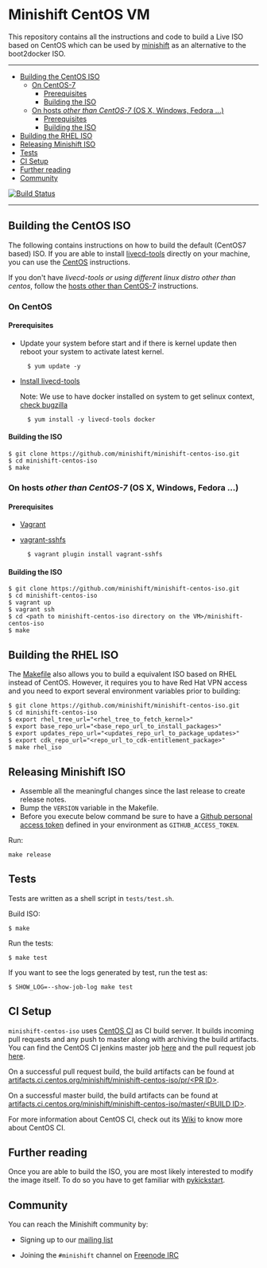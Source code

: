 <a name="creating-a-minishift-centos-iso"></a>
# Minishift CentOS VM

This repository contains all the instructions and code to build a Live ISO based on CentOS
which can be used by [minishift](https://github.com/minishift/minishift) as an alternative to
the boot2docker ISO.

----

<!-- MarkdownTOC -->

- [Building the CentOS ISO](#building-the-centos-iso)
	- [On CentOS-7](#on-centos)
		- [Prerequisites](#prerequisites)
		- [Building the ISO](#building-the-iso)
	- [On hosts _other than CentOS-7_ \(OS X, Windows, Fedora ...\)](#non-centos7-hosts)
		- [Prerequisites](#prerequisites-1)
		- [Building the ISO](#building-the-iso-1)
- [Building the RHEL ISO](#building-the-rhel-iso)
- [Releasing Minishift ISO](#releasing-minishift-iso)
- [Tests](#tests)
- [CI Setup](#ci-setup)
- [Further reading](#further-reading)
- [Community](#community)

<!-- /MarkdownTOC -->

[![Build Status](https://ci.centos.org/buildStatus/icon?job=minishift-centos-iso)](https://ci.centos.org/job/minishift-centos-iso/)

----

<a name="building-the-centos-iso"></a>
## Building the CentOS ISO

The following contains instructions on how to build the default (CentOS7 based) ISO.
If you are able to install [livecd-tools](https://github.com/rhinstaller/livecd-tools)
directly on your machine, you can use the [CentOS](#on-centos) instructions.

If you don't have _livecd-tools or using different linux distro other than centos_, follow the
[hosts other than CentOS-7](#non-centos7-hosts) instructions.

<a name="on-centos"></a>
### On CentOS

<a name="prerequisites"></a>
#### Prerequisites
* Update your system before start and if there is kernel update then reboot your system to activate latest kernel.

        $ yum update -y

* [Install livecd-tools](https://github.com/rhinstaller/livecd-tools)

  Note: We use to have docker installed on system to get selinux context, [check bugzilla](https://bugzilla.redhat.com/show_bug.cgi?id=1303565)

        $ yum install -y livecd-tools docker


<a name="building-the-iso"></a>
#### Building the ISO

```
$ git clone https://github.com/minishift/minishift-centos-iso.git
$ cd minishift-centos-iso
$ make
```

<a name="non-centos7-hosts"></a>
### On hosts _other than CentOS-7_ (OS X, Windows, Fedora ...)

<a name="prerequisites-1"></a>
#### Prerequisites

* [Vagrant](https://www.vagrantup.com/)
* [vagrant-sshfs](https://github.com/dustymabe/vagrant-sshfs)

        $ vagrant plugin install vagrant-sshfs

<a name="building-the-iso-1"></a>
#### Building the ISO

```
$ git clone https://github.com/minishift/minishift-centos-iso.git
$ cd minishift-centos-iso
$ vagrant up
$ vagrant ssh
$ cd <path to minishift-centos-iso directory on the VM>/minishift-centos-iso
$ make
```

<a name="building-the-rhel-iso"></a>
## Building the RHEL ISO

The [Makefile](Makefile) also allows you to build a equivalent ISO based on RHEL instead
of CentOS. However, it requires you to have Red Hat VPN access and you need to export
several environment variables prior to building:

```
$ git clone https://github.com/minishift/minishift-centos-iso.git
$ cd minishift-centos-iso
$ export rhel_tree_url="<rhel_tree_to_fetch_kernel>"
$ export base_repo_url="<base_repo_url_to_install_packages>"
$ export updates_repo_url="<updates_repo_url_to_package_updates>"
$ export cdk_repo_url="<repo_url_to_cdk-entitlement_package>"
$ make rhel_iso
```

<a name="releasing-minishift-iso"></a>
## Releasing Minishift ISO

- Assemble all the meaningful changes since the last release to create release notes.
- Bump the `VERSION` variable in the Makefile.
- Before you execute below command be sure to have a [Github personal access token](https://help.github.com/articles/creating-an-access-token-for-command-line-use) defined in your environment as `GITHUB_ACCESS_TOKEN`.

Run:

```shell
make release
```

<a name="tests"></a>
## Tests

Tests are written as a shell script in `tests/test.sh`. 

Build ISO:
```
$ make
```

Run the tests:
```
$ make test
```

If you want to see the logs generated by test, run the test as:
```
$ SHOW_LOG=--show-job-log make test
```

<a name="ci-setup"></a>
## CI Setup

`minishift-centos-iso` uses [CentOS CI](https://ci.centos.org/) as CI build server.
It builds incoming pull requests and any push to master along with archiving the build artifacts.
You can find the CentOS CI jenkins master job [here](https://ci.centos.org/job/minishift-centos-iso/) and the pull request job [here](https://ci.centos.org/job/minishift-centos-iso-pr/).

On a successful pull request build, the build artifacts can be found at
[artifacts.ci.centos.org/minishift/minishift-centos-iso/pr/\<PR ID\>](http://artifacts.ci.centos.org/minishift/minishift-centos-iso/pr/).

On a successful master build, the build artifacts can be found at
[artifacts.ci.centos.org/minishift/minishift-centos-iso/master/\<BUILD ID\>](http://artifacts.ci.centos.org/minishift/minishift-centos-iso/master/).

For more information about CentOS CI, check out its [Wiki](https://wiki.centos.org/QaWiki/CI) to
know more about CentOS CI.

<a name="further-reading"></a>
## Further reading

Once you are able to build the ISO, you are most likely interested to modify the
image itself. To do so you have to get familiar with
[pykickstart](https://github.com/rhinstaller/pykickstart/blob/master/docs/kickstart-docs.rst).

<a name="community"></a>
## Community

You can reach the Minishift community by:

- Signing up to our [mailing list](https://lists.minishift.io/admin/lists/minishift.lists.minishift.io)

- Joining the `#minishift` channel on [Freenode IRC](https://freenode.net/)
